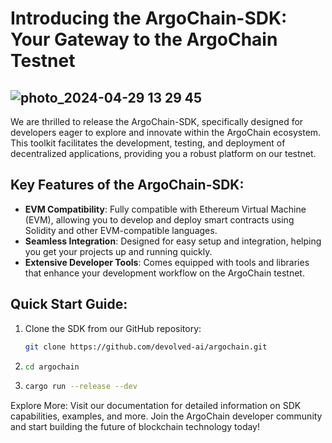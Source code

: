 # Introducing the ArgoChain-SDK: Your Gateway to the ArgoChain Testnet
![photo_2024-04-29 13 29 45](https://github.com/Devolved-AI/Argochain/assets/96510238/9989a2c0-dbdf-4baa-b8fc-54e3c75f7445)
------------------
We are thrilled to release the ArgoChain-SDK, specifically designed for developers eager to explore and innovate within the ArgoChain ecosystem. This toolkit facilitates the development, testing, and deployment of decentralized applications, providing you a robust platform on our testnet.


## Key Features of the ArgoChain-SDK:

- **EVM Compatibility**: Fully compatible with Ethereum Virtual Machine (EVM), allowing you to develop and deploy smart contracts using Solidity and other EVM-compatible languages.
- **Seamless Integration**: Designed for easy setup and integration, helping you get your projects up and running quickly.
- **Extensive Developer Tools**: Comes equipped with tools and libraries that enhance your development workflow on the ArgoChain testnet.

## Quick Start Guide:

1. Clone the SDK from our GitHub repository:
   ```bash
   git clone https://github.com/devolved-ai/argochain.git
2. ```bash
   cd argochain
3. ```bash
   cargo run --release --dev

Explore More:
Visit our documentation for detailed information on SDK capabilities, examples, and more. Join the ArgoChain developer community and start building the future of blockchain technology today!
